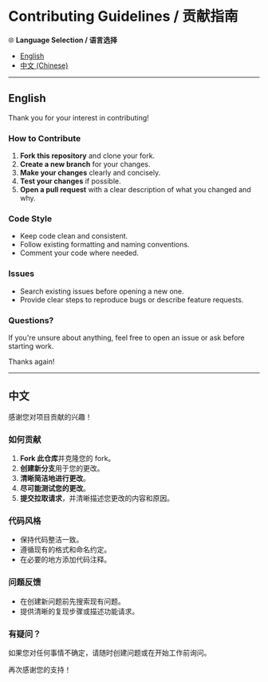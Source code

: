 # Contributing Guidelines / 贡献指南

🌐 **Language Selection / 语言选择**
- [English](#english)
- [中文 (Chinese)](#中文)

---

## English

Thank you for your interest in contributing!

### How to Contribute

1. **Fork this repository** and clone your fork.
2. **Create a new branch** for your changes.
3. **Make your changes** clearly and concisely.
4. **Test your changes** if possible.
5. **Open a pull request** with a clear description of what you changed and why.

### Code Style

- Keep code clean and consistent.
- Follow existing formatting and naming conventions.
- Comment your code where needed.

### Issues

- Search existing issues before opening a new one.
- Provide clear steps to reproduce bugs or describe feature requests.

### Questions?

If you're unsure about anything, feel free to open an issue or ask before starting work.

Thanks again!

---

## 中文

感谢您对项目贡献的兴趣！

### 如何贡献

1. **Fork 此仓库**并克隆您的 fork。
2. **创建新分支**用于您的更改。
3. **清晰简洁地进行更改**。
4. **尽可能测试您的更改**。
5. **提交拉取请求**，并清晰描述您更改的内容和原因。

### 代码风格

- 保持代码整洁一致。
- 遵循现有的格式和命名约定。
- 在必要的地方添加代码注释。

### 问题反馈

- 在创建新问题前先搜索现有问题。
- 提供清晰的复现步骤或描述功能请求。

### 有疑问？

如果您对任何事情不确定，请随时创建问题或在开始工作前询问。

再次感谢您的支持！
